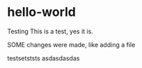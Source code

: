 # hello-world
Testing
This is a test, yes it is.

SOME changes were made, like adding a file

testsetststs
asdasdasdas
